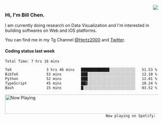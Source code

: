 <img  align="right" src="https://github-readme-stats.vercel.app/api?username=BillChen2k&show_icons=false&count_private=true&hide_title=true">

### Hi, I'm Bill Chen.

I am currently doing research on Data Visualization and I'm interested in building softwares on Web and iOS platforms.

You can find me in my Tg Channel [@Hertz2000](https://t.me/Hertz2000) and [Twitter](https://twitter.com/billchen2k).

#### Coding status last week

<!--START_SECTION:waka-->

```txt
Total Time: 7 hrs 16 mins

TeX                3 hrs 46 mins   █████████████░░░░░░░░░░░░   51.53 %
BibTeX             53 mins         ███░░░░░░░░░░░░░░░░░░░░░░   12.10 %
Python             52 mins         ███░░░░░░░░░░░░░░░░░░░░░░   12.01 %
TypeScript         45 mins         ██▓░░░░░░░░░░░░░░░░░░░░░░   10.24 %
Bash               15 mins         █░░░░░░░░░░░░░░░░░░░░░░░░   03.52 %
```

<!--END_SECTION:waka-->


<div>
<a href="https://spotify-now-playing.billchen2k.vercel.app/now-playing?open">
   <img align="right" src="https://spotify-now-playing.billchen2k.vercel.app/now-playing" width="540" height="64" alt="Now Playing">
</a>
</div>

<div>
<p align="right"><code>Now playing on Spotify: </code></p>
</div>

<!--
**BillChen2K/BillChen2K** is a ✨ _special_ ✨ repository because its `README.md` (this file) appears on your GitHub profile.

Here are some ideas to get you started:

- 🔭 I’m currently working on ...
- 🌱 I’m currently learning ...
- 👯 I’m looking to collaborate on ...
- 🤔 I’m looking for help with ...
- 💬 Ask me about ...
- 📫 How to reach me: ...
- 😄 Pronouns: ...
- ⚡ Fun fact: ...
-->
